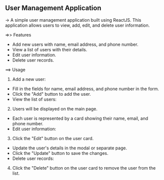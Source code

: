## User Management Application

-> A simple user management application built using ReactJS. This application allows users to view, add, edit, and delete user information.

=>> Features

- Add new users with name, email address, and phone number.
- View a list of users with their details.
- Edit user information.
- Delete user records.

==> Usage

1. Add a new user:

- Fill in the fields for name, email address, and phone number in the form.
- Click the "Add" button to add the user.
- View the list of users:

2. Users will be displayed on the main page.

- Each user is represented by a card showing their name, email, and phone number.
- Edit user information:

3. Click the "Edit" button on the user card.

- Update the user's details in the modal or separate page.
- Click the "Update" button to save the changes.
- Delete user records:

4. Click the "Delete" button on the user card to remove the user from the list.
